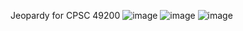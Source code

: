 Jeopardy for CPSC 49200
![image](https://user-images.githubusercontent.com/61240143/208286942-ab178359-c347-41ce-84bc-c612cf296afd.png)
![image](https://user-images.githubusercontent.com/61240143/208287670-3eadd08b-2a7f-4a49-8df5-c0bf775f0546.png)
![image](https://user-images.githubusercontent.com/61240143/208287685-2e5e3df0-297a-4cfe-aee6-2ccdecb62780.png)
